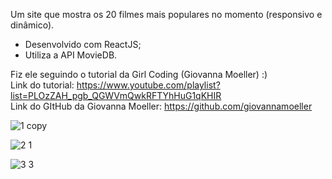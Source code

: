 Um site que mostra os 20 filmes mais populares no momento (responsivo e dinâmico).<br>
- Desenvolvido com ReactJS; <br>
- Utiliza a API MovieDB. <br>

Fiz ele seguindo o tutorial da Girl Coding (Giovanna Moeller) :)<br>
Link do tutorial: https://www.youtube.com/playlist?list=PLOzZAH_pgb_QGWVmQwkRFTYhHuG1qKHIR <br>
Link do GItHub da Giovanna Moeller: https://github.com/giovannamoeller <br>

![1 copy](https://user-images.githubusercontent.com/102618272/167029532-6bf25cef-2dbe-4a81-9c80-5070d477622c.png)

![2 1](https://user-images.githubusercontent.com/102618272/167029561-d810d8a0-61c6-4706-8579-4ee844cdf8ef.png)

![3 3](https://user-images.githubusercontent.com/102618272/167029569-bb110730-5dfa-4002-913c-4e7ae8035ff3.png)
